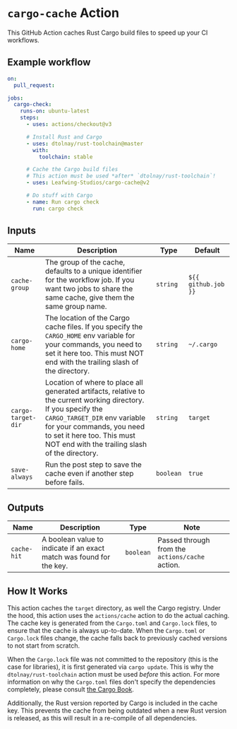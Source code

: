 # `cargo-cache` Action

This GitHub Action caches Rust Cargo build files to speed up your CI workflows.

## Example workflow

```yaml
on:
  pull_request:

jobs:
  cargo-check:
    runs-on: ubuntu-latest
    steps:
      - uses: actions/checkout@v3

      # Install Rust and Cargo
      - uses: dtolnay/rust-toolchain@master
        with:
          toolchain: stable

      # Cache the Cargo build files
      # This action must be used *after* `dtolnay/rust-toolchain`!
      - uses: Leafwing-Studios/cargo-cache@v2

      # Do stuff with Cargo
      - name: Run cargo check
        run: cargo check
```

## Inputs

| Name               | Description                                                                                                                                                                                                                                                   | Type      | Default             |
| ------------------ | ------------------------------------------------------------------------------------------------------------------------------------------------------------------------------------------------------------------------------------------------------------- | --------- | ------------------- |
| `cache-group`      | The group of the cache, defaults to a unique identifier for the workflow job. If you want two jobs to share the same cache, give them the same group name.                                                                                                    | `string`  | `${{ github.job }}` |
| `cargo-home`       | The location of the Cargo cache files. If you specify the `CARGO_HOME` env variable for your commands, you need to set it here too. This must NOT end with the trailing slash of the directory.                                                               | `string`  | `~/.cargo`          |
| `cargo-target-dir` | Location of where to place all generated artifacts, relative to the current working directory. If you specify the `CARGO_TARGET_DIR` env variable for your commands, you need to set it here too. This must NOT end with the trailing slash of the directory. | `string`  | `target`            |
| `save-always`      | Run the post step to save the cache even if another step before fails.                                                                                                                                                                                        | `boolean` | `true`              |

## Outputs

| Name        | Description                                                          | Type      | Note                                            |
| ----------- | -------------------------------------------------------------------- | --------- | ----------------------------------------------- |
| `cache-hit` | A boolean value to indicate if an exact match was found for the key. | `boolean` | Passed through from the `actions/cache` action. |

## How It Works

This action caches the `target` directory, as well the Cargo registry.
Under the hood, this action uses the `actions/cache` action to do the actual caching.
The cache key is generated from the `Cargo.toml` and `Cargo.lock` files, to ensure that the cache is always up-to-date.
When the `Cargo.toml` or `Cargo.lock` files change, the cache falls back to previously cached versions to not start from scratch.

When the `Cargo.lock` file was not committed to the repository (this is the case for libraries), it is first generated via `cargo update`.
This is why the `dtolnay/rust-toolchain` action must be used _before_ this action.
For more information on why the `Cargo.toml` files don't specify the dependencies completely, please consult [the Cargo Book](https://doc.rust-lang.org/cargo/guide/cargo-toml-vs-cargo-lock.html).

Additionally, the Rust version reported by Cargo is included in the cache key.
This prevents the cache from being outdated when a new Rust version is released, as this will result in a re-compile of all dependencies.
